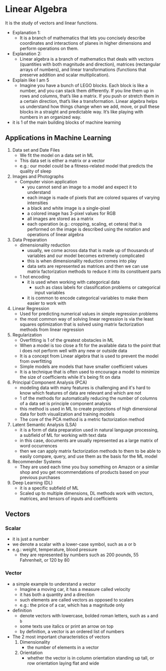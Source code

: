 # Linear Algebra
It is the study of vectors and linear functions.
- Explanation 1:
  - It is a branch of mathematics that lets you concisely describe coordinates and interactions of planes in higher dimensions and perform operations on them.
- Explanation 2:
  - Linear algebra is a branch of mathematics that deals with vectors (quantities with both magnitude and direction), matrices (rectangular arrays of numbers), and linear transformations (functions that preserve addition and scalar multiplication).
- Explain like I am 5
  - Imagine you have a bunch of LEGO blocks. Each block is like a number, and you can stack them differently. If you line them up in rows and columns, that’s like a matrix. If you push or stretch them in a certain direction, that’s like a transformation. Linear algebra helps us understand how things change when we add, move, or pull these blocks in a straight and predictable way. It’s like playing with numbers in an organized way.
- it is 1 of the main building blocks of machine learning
## Applications in Machine Learning
1. Data set and Date Files
    - We fit the model on a data set in ML
    - This data set is either a matrix or a vector
    - e.g.: our model could be a fitness-related model that predicts the quality of sleep
2. Images and Photographs
    - Computer vision application
      - you cannot send an image to a model and expect it to understand
      - each image is made of pixels that are colored squares of varying intensities
      - a black and white image is a single-pixel
      - a colored image has 3-pixel values for RGB
      - all images are stored as a matrix
      - each operation (e.g.: cropping, scaling, et cetera) that is performed on the image is described using the notation and operations of linear algebra 
3. Data Preparation
    - dimensionality reduction
      - usually, we come across data that is made up of thousands of variables and our model becomes extremely complicated
      - this is when dimensionality reduction comes into play
      - data sets are represented as matrices and then we can use matrix factorization methods to reduce it into its constituent parts
    - 1 hot encoding
      - it is used when working with categorical data
        - such as class labels for classification problems or categorical input variables
      - it is common to encode categorical variables to make them easier to work with
4. Linear Regression
    - Used for predicting numerical values in simple regression problems
    - the most common way of solving linear regression is via the least squares optimization that is solved using matrix factorization methods from linear regression
5. Regularization
    - Overfitting is 1 of the greatest obstacles in ML
    - When a model is too close a fit for the available data to the point that i does not perform well with any new or outside data
    - It is a concept from Linear algebra that is used to prevent the model from overfitting
    - Simple models are models that have smaller coefficient values
    - It is a technique that is often used to encourage a model to minimize the size of coefficients while it's being fit on data
6. Principal Component Analysis (PCA)
    - modeling data with many features is challenging and it's hard to know which features of data are relevant and which are not
    - 1 of the methods for automatically reducing the number of columns of a data set is principle component analysis
    - this method is used in ML to create projections of high dimensional data for both visualization and training models
    - The core of the PCA method is a metric factorization method
7. Latent Semantic Analysis (LSA)
    - it is a form of data preparation used in natural language processing, a subfield of ML for working with text data
    - in this case, documents are usually represented as a large matrix of word occurrences
    - then we can apply matrix factorization methods to them to be able to easily compare, query, and use them as the basis for the ML model
8. Recommender Systems
    - They are used each time you buy something on Amazon or a similar shop and you get recommendations of products based on your previous purchases
9. Deep Learning (DL)
    - it is a specific subfield of ML
    - Scaled up to multiple dimensions, DL methods work with vectors, matrices, and tensors of inputs and coefficients
## Vectors
### Scalar
- it is just a number
- we denote a scalar with a lower-case symbol, such as a or b
- e.g.: weight, temperature, blood pressure
  - they are represented by numbers such as 200 pounds, 55 Fahrenheit, or 120 by 80
### Vector
- a simple example to understand a vector
  - Imagine a moving car, it has a measure called velocity
  - it has both a quantity and a direction
  - such elements are called vectors as opposed to scalars
  - e.g.: the price of a car, which has a magnitude only
- definition
  - denote vectors with lowercase, bolded roman letters, such as `a` and `b`
  - some texts use italics or print an arrow on top
  - by definition, a vector is an ordered list of numbers
- The 2 most important characteristics of vectors
  1. Dimensionality
      - the number of elements in a vector
  2. Orientation
      - whether the vector is in column orientation standing up tall, or row orientation laying flat and wide
